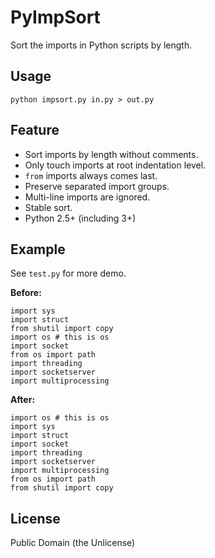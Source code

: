 # PyImpSort

Sort the imports in Python scripts by length.

## Usage

    python impsort.py in.py > out.py

## Feature

* Sort imports by length without comments.
* Only touch imports at root indentation level.
* `from` imports always comes last.
* Preserve separated import groups.
* Multi-line imports are ignored.
* Stable sort.
* Python 2.5+ (including 3+)

## Example

See `test.py` for more demo.

**Before:**

    import sys
    import struct
    from shutil import copy
    import os # this is os
    import socket
    from os import path
    import threading
    import socketserver
    import multiprocessing

**After:**

    import os # this is os
    import sys
    import struct
    import socket
    import threading
    import socketserver
    import multiprocessing
    from os import path
    from shutil import copy

## License

Public Domain (the Unlicense)
